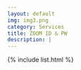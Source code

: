 ```yaml
---
layout: default
img: img3.png
category: Services
title: ZOOM ID & PW
description: |
---
```


{% include list.html %}